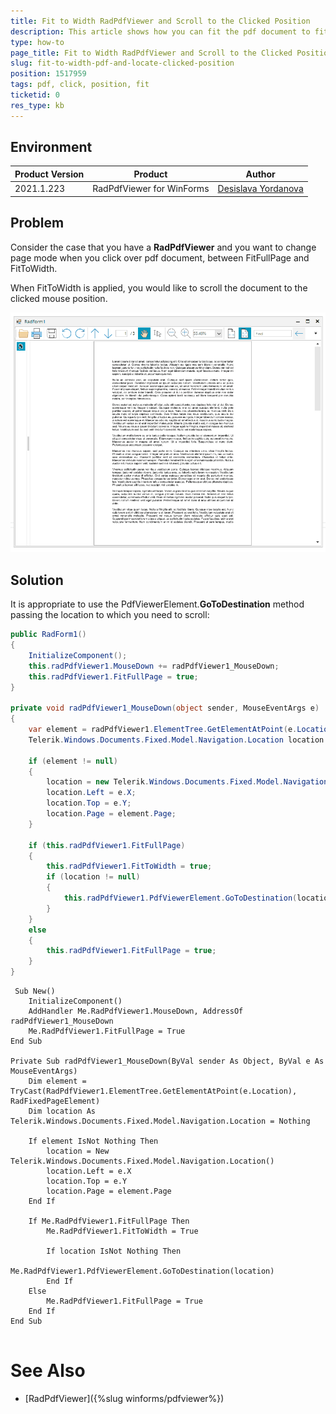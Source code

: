 ```yaml
---
title: Fit to Width RadPdfViewer and Scroll to the Clicked Position 
description: This article shows how you can fit the pdf document to fit to width and scroll to the clicked position.
type: how-to
page_title: Fit to Width RadPdfViewer and Scroll to the Clicked Position   
slug: fit-to-width-pdf-and-locate-clicked-position 
position: 1517959
tags: pdf, click, position, fit
ticketid: 0
res_type: kb
---
```


## Environment
|Product Version|Product|Author|
|----|----|----|
|2021.1.223|RadPdfViewer for WinForms|[Desislava Yordanova](https://www.telerik.com/blogs/author/desislava-yordanova)|

## Problem

Consider the case that you have a **RadPdfViewer** and you want to change page mode when you click over pdf document, between FitFullPage and FitToWidth.

When FitToWidth is applied, you would like to scroll the document to the clicked mouse position.

![fit-to-width-pdf-and-locate-clicked-position](images/fit-to-width-pdf-and-locate-clicked-position.gif)  

## Solution

It is appropriate to use the PdfViewerElement.**GoToDestination** method passing the location to which you need to scroll:

````C#
public RadForm1()
{
    InitializeComponent();
    this.radPdfViewer1.MouseDown += radPdfViewer1_MouseDown;
    this.radPdfViewer1.FitFullPage = true;
}

private void radPdfViewer1_MouseDown(object sender, MouseEventArgs e)
{ 
    var element = radPdfViewer1.ElementTree.GetElementAtPoint(e.Location) as RadFixedPageElement;
    Telerik.Windows.Documents.Fixed.Model.Navigation.Location location = null;
     
    if (element != null)
    { 
        location = new Telerik.Windows.Documents.Fixed.Model.Navigation.Location();
        location.Left = e.X;
        location.Top = e.Y;
        location.Page = element.Page; 
    }

    if (this.radPdfViewer1.FitFullPage)
    {
        this.radPdfViewer1.FitToWidth = true;
        if (location != null)
        {
            this.radPdfViewer1.PdfViewerElement.GoToDestination(location);
        }
    }
    else
    {
        this.radPdfViewer1.FitFullPage = true;
    }
}

````
````VB.NET
 Sub New()
    InitializeComponent()
    AddHandler Me.RadPdfViewer1.MouseDown, AddressOf radPdfViewer1_MouseDown
    Me.RadPdfViewer1.FitFullPage = True
End Sub

Private Sub radPdfViewer1_MouseDown(ByVal sender As Object, ByVal e As MouseEventArgs)
    Dim element = TryCast(RadPdfViewer1.ElementTree.GetElementAtPoint(e.Location), RadFixedPageElement)
    Dim location As Telerik.Windows.Documents.Fixed.Model.Navigation.Location = Nothing

    If element IsNot Nothing Then
        location = New Telerik.Windows.Documents.Fixed.Model.Navigation.Location()
        location.Left = e.X
        location.Top = e.Y
        location.Page = element.Page
    End If

    If Me.RadPdfViewer1.FitFullPage Then
        Me.RadPdfViewer1.FitToWidth = True

        If location IsNot Nothing Then
            Me.RadPdfViewer1.PdfViewerElement.GoToDestination(location)
        End If
    Else
        Me.RadPdfViewer1.FitFullPage = True
    End If
End Sub


````

# See Also

* [RadPdfViewer]({%slug winforms/pdfviewer%})




